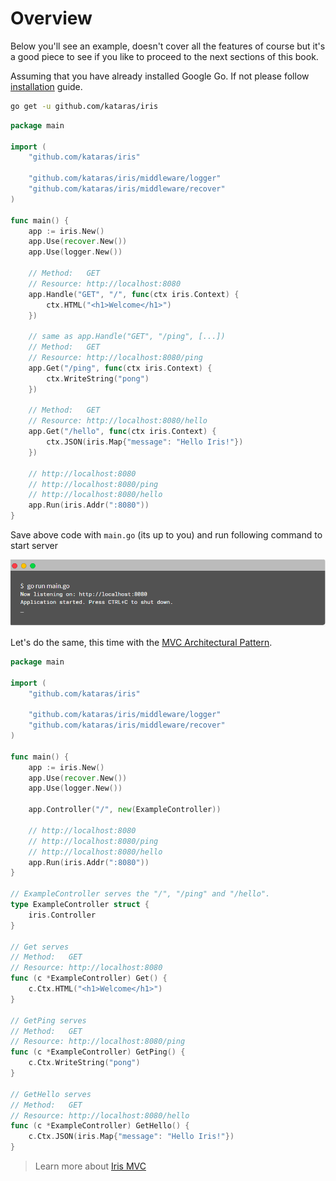 # Overview

Below you'll see an example, doesn't cover all the features of course but it's a good piece 
to see if you like to proceed to the next sections of this book.


Assuming that you have already installed Google Go. If not please follow [installation](https://golang.org/doc/install) guide.

```sh
go get -u github.com/kataras/iris
```

```go
package main

import (
    "github.com/kataras/iris"

    "github.com/kataras/iris/middleware/logger"
    "github.com/kataras/iris/middleware/recover"
)

func main() {
    app := iris.New()
    app.Use(recover.New())
    app.Use(logger.New())

    // Method:   GET
    // Resource: http://localhost:8080
    app.Handle("GET", "/", func(ctx iris.Context) {
        ctx.HTML("<h1>Welcome</h1>")
    })

    // same as app.Handle("GET", "/ping", [...])
    // Method:   GET
    // Resource: http://localhost:8080/ping
    app.Get("/ping", func(ctx iris.Context) {
        ctx.WriteString("pong")
    })

    // Method:   GET
    // Resource: http://localhost:8080/hello
    app.Get("/hello", func(ctx iris.Context) {
        ctx.JSON(iris.Map{"message": "Hello Iris!"})
    })

    // http://localhost:8080
    // http://localhost:8080/ping
    // http://localhost:8080/hello
    app.Run(iris.Addr(":8080"))
}
```

Save above code with `main.go` (its up to you) and run following command to start server

![](overview_screen_1.png)


Let's do the same, this time with the [MVC Architectural Pattern](https://en.wikipedia.org/wiki/Model%E2%80%93view%E2%80%93controller).

```go
package main

import (
    "github.com/kataras/iris"

    "github.com/kataras/iris/middleware/logger"
    "github.com/kataras/iris/middleware/recover"
)

func main() {
    app := iris.New()
    app.Use(recover.New())
    app.Use(logger.New())

    app.Controller("/", new(ExampleController))

    // http://localhost:8080
    // http://localhost:8080/ping
    // http://localhost:8080/hello
    app.Run(iris.Addr(":8080"))
}

// ExampleController serves the "/", "/ping" and "/hello".
type ExampleController struct {
    iris.Controller
}

// Get serves
// Method:   GET
// Resource: http://localhost:8080
func (c *ExampleController) Get() {
    c.Ctx.HTML("<h1>Welcome</h1>")
}

// GetPing serves
// Method:   GET
// Resource: http://localhost:8080/ping
func (c *ExampleController) GetPing() {
    c.Ctx.WriteString("pong")
}

// GetHello serves
// Method:   GET
// Resource: http://localhost:8080/hello
func (c *ExampleController) GetHello() {
    c.Ctx.JSON(iris.Map{"message": "Hello Iris!"})
}
```

> Learn more about [Iris MVC](mvc.md)